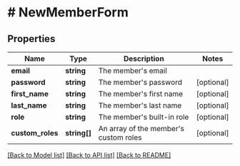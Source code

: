 # # NewMemberForm

## Properties

Name | Type | Description | Notes
------------ | ------------- | ------------- | -------------
**email** | **string** | The member&#39;s email |
**password** | **string** | The member&#39;s password | [optional]
**first_name** | **string** | The member&#39;s first name | [optional]
**last_name** | **string** | The member&#39;s last name | [optional]
**role** | **string** | The member&#39;s built-in role | [optional]
**custom_roles** | **string[]** | An array of the member&#39;s custom roles | [optional]

[[Back to Model list]](../../README.md#models) [[Back to API list]](../../README.md#endpoints) [[Back to README]](../../README.md)
